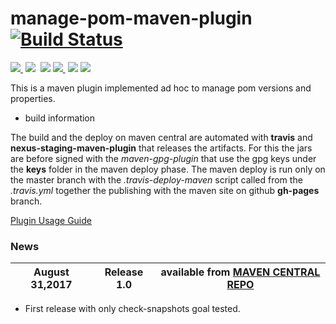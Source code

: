 # manage-pom-maven-plugin [![Build Status](https://travis-ci.org/amanganiello90/manage-pom-maven-plugin.svg)](https://travis-ci.org/amanganiello90/manage-pom-maven-plugin)

<a href="http://search.maven.org/#search%7Cga%7C1%7Ca%3A%22manage-pom-maven-plugin%22"><img src="https://img.shields.io/maven-central/v/com.github.amanganiello90/manage-pom-maven-plugin.svg">
</a>&nbsp;<img src="https://img.shields.io/github/forks/amanganiello90/manage-pom-maven-plugin.svg">&nbsp;
<img src="https://img.shields.io/github/stars/amanganiello90/manage-pom-maven-plugin.svg">&nbsp;<a href="https://github.com/amanganiello90/manage-pom-maven-plugin/issues"><img src="https://img.shields.io/github/issues/amanganiello90/manage-pom-maven-plugin.svg">
</a>&nbsp;<img src="https://img.shields.io/github/license/amanganiello90/manage-pom-maven-plugin.svg">&nbsp;<img src="https://img.shields.io/github/downloads/amanganiello90/manage-pom-maven-plugin/total.svg">&nbsp;


This is a maven plugin implemented ad hoc to manage pom versions and properties.

* build information

The build and the deploy on maven central are automated with **travis** and **nexus-staging-maven-plugin** that releases the artifacts.
For this the jars are before signed with the _maven-gpg-plugin_ that use the gpg keys under the **keys** folder in the maven deploy phase.
The maven deploy is run only on the master branch with the _.travis-deploy-maven_ script called from the _.travis.yml_ together the publishing with the maven site on github **gh-pages** branch.

[Plugin Usage Guide](https://amanganiello90.github.io/manage-pom-maven-plugin)

### News ###

August 31,2017  | **Release 1.0** | available from  **[MAVEN CENTRAL REPO](http://search.maven.org/#artifactdetails%7Ccom.github.amanganiello90%7Cmanage-pom-maven-plugin%7C1.0%7Cmaven-plugin)**  |
---- | ---- | ---- |

* First release with only check-snapshots goal tested.



